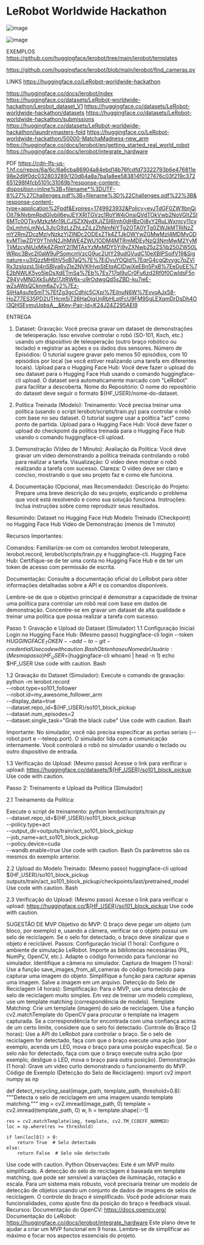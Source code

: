 # LeRobot Worldwide Hackathon
![image](https://github.com/user-attachments/assets/8a39b401-5670-45e7-8072-bb5e5935b9d5)

![image](https://github.com/user-attachments/assets/de501d45-9256-484f-992b-fa4118b8c2be)

EXEMPLOS
https://github.com/huggingface/lerobot/tree/main/lerobot/templates

https://github.com/huggingface/lerobot/blob/main/lerobot/find_cameras.py


LINKS
https://huggingface.co/LeRobot-worldwide-hackathon


https://huggingface.co/docs/lerobot/index
https://huggingface.co/datasets/LeRobot-worldwide-hackathon/Lerobot_dataset_V1
https://huggingface.co/datasets/LeRobot-worldwide-hackathon/datasets
https://huggingface.co/datasets/LeRobot-worldwide-hackathon/submissions
https://huggingface.co/datasets/LeRobot-worldwide-hackathon/laundrymasters-fold
https://huggingface.co/LeRobot-worldwide-hackathon/50000-MatchaMadness-new_arm
https://huggingface.co/docs/lerobot/en/getting_started_real_world_robot
https://huggingface.co/docs/lerobot/integrate_hardware

PDF
https://cdn-lfs-us-1.hf.co/repos/6a/6c/6a6cba86904a84ebd14b76fcdfd73322793b6e476811e98e2d9f0dc032803289/120d64a8a7ba1a8ee583814f0127476c03f219c372651298f4fcb5101c31069b?response-content-disposition=inline%3B+filename*%3DUTF-8%27%27Challenges.pdf%3B+filename%3D%22Challenges.pdf%22%3B&response-content-type=application%2Fpdf&Expires=1749923932&Policy=eyJTdGF0ZW1lbnQiOlt7IkNvbmRpdGlvbiI6eyJEYXRlTGVzc1RoYW4iOnsiQVdTOkVwb2NoVGltZSI6MTc0OTkyMzkzMn19LCJSZXNvdXJjZSI6Imh0dHBzOi8vY2RuLWxmcy11cy0xLmhmLmNvL3JlcG9zLzZhLzZjLzZhNmNiYTg2OTA0YTg0ZWJkMTRiNzZmY2RmZDczMzIyNzkzYjZlNDc2ODExZTk4ZTJkOWYwZGMwMzI4MDMyODkvMTIwZDY0YThhN2JhMWE4ZWU1ODM4MTRmMDEyNzQ3NmMwM2YyMTljMzcyNjUxMjk4ZjRmY2I1MTAxYzMxMDY5Yj9yZXNwb25zZS1jb250ZW50LWRpc3Bvc2l0aW9uPSomcmVzcG9uc2UtY29udGVudC10eXBlPSoifV19&Signature=u3lQzzMH6hV5oB7aQ%7E%7EjDyuYOQId%7EqrG4cgQtvvgc7pZVIRx3zslqzsL5l4nSBlya6vZIe2NVKlHypStEtqACIDwiXeEBn5PxB%7EeDoEE%7E2bNWLK5yo5IeDsXdETmSa%7Eb%7Ex717qI9uCr0Fu6zd2Rf0f0CwIdsF5nZ94VyMNGXkSuMzl7JtRW6x-u9rOdwgQd5sZBD-ku7ieE-wZsAWsQCknm6aZy2%7Ez-SljHaAsufeSmT%7EfZg3gcCdhlc5CXpi%7EilnuN6W%7EvvoAJx58-HoZ77ES35PD2UTHcm5iT26HaOiqUnRbHLptFcU9FM9SgLEXqmDrDsDh4Ol3QHSEymuUqbsA__&Key-Pair-Id=K24J24Z295AEI9

ENTREGA

1. Dataset:
Gravação: Você precisa gravar um dataset de demonstrações de teleoperação. Isso envolve controlar o robô (SO-101, Koch, etc.) usando um dispositivo de teleoperação (outro braço robótico ou teclado) e registrar as ações e os dados dos sensores.
Número de Episódios: O tutorial sugere gravar pelo menos 50 episódios, com 10 episódios por local (se você estiver realizando uma tarefa em diferentes locais).
Upload para o Hugging Face Hub: Você deve fazer o upload do seu dataset para o Hugging Face Hub usando o comando huggingface-cli upload. O dataset será automaticamente marcado com "LeRobot" para facilitar a descoberta.
Nome do Repositório: O nome do repositório do dataset deve seguir o formato ${HF_USER}/nome-do-dataset.

2. Política Treinada (Modelo):
Treinamento: Você precisa treinar uma política (usando o script lerobot/scripts/train.py) para controlar o robô com base no seu dataset. O tutorial sugere usar a política "act" como ponto de partida.
Upload para o Hugging Face Hub: Você deve fazer o upload do checkpoint da política treinada para o Hugging Face Hub usando o comando huggingface-cli upload.

3. Demonstração (Vídeo de 1 Minuto):
Avaliação da Política: Você deve gravar um vídeo demonstrando a política treinada controlando o robô para realizar a tarefa.
Visualização: O vídeo deve mostrar o robô realizando a tarefa com sucesso.
Clareza: O vídeo deve ser claro e conciso, mostrando o que seu projeto faz e como ele funciona.

4. Documentação (Opcional, mas Recomendado):
Descrição do Projeto: Prepare uma breve descrição do seu projeto, explicando o problema que você está resolvendo e como sua solução funciona.
Instruções: Inclua instruções sobre como reproduzir seus resultados.


Resumindo:
Dataset no Hugging Face Hub
Modelo Treinado (Checkpoint) no Hugging Face Hub
Vídeo de Demonstração (menos de 1 minuto)

Recursos Importantes:

Comandos: Familiarize-se com os comandos lerobot.teleoperate, lerobot.record, lerobot/scripts/train.py e huggingface-cli.
Hugging Face Hub: Certifique-se de ter uma conta no Hugging Face Hub e de ter um token de acesso com permissão de escrita.

Documentação: Consulte a documentação oficial do LeRobot para obter informações detalhadas sobre a API e os comandos disponíveis.

Lembre-se de que o objetivo principal é demonstrar a capacidade de treinar uma política para controlar um robô real com base em dados de demonstração. Concentre-se em gravar um dataset de alta qualidade e treinar uma política que possa realizar a tarefa com sucesso.

Passo 1: Gravação e Upload do Dataset (Simulador)
1.1 Configuração Inicial:
Login no Hugging Face Hub: (Mesmo passo)
huggingface-cli login --token ${HUGGINGFACE_TOKEN} --add-to-git-credential
Use code with caution.
Bash
Obtenha seu Nome de Usuário: (Mesmo passo)
HF_USER=$(huggingface-cli whoami | head -n 1)
echo $HF_USER
Use code with caution.
Bash

1.2 Gravação do Dataset (Simulador):
Execute o comando de gravação:
python -m lerobot.record \
    --robot.type=so101_follower \
    --robot.id=my_awesome_follower_arm \
    --display_data=true \
    --dataset.repo_id=${HF_USER}/so101_block_pickup \
    --dataset.num_episodes=2 \
    --dataset.single_task="Grab the black cube"
Use code with caution.
Bash

Importante: No simulador, você não precisa especificar as portas seriais (--robot.port e --teleop.port). O simulador lida com a comunicação internamente.
Você controlará o robô no simulador usando o teclado ou outro dispositivo de entrada.

1.3 Verificação do Upload: (Mesmo passo)
Acesse o link para verificar o upload:
https://huggingface.co/datasets/${HF_USER}/so101_block_pickup
Use code with caution.


Passo 2: Treinamento e Upload da Política (Simulador)

2.1 Treinamento da Política:

Execute o script de treinamento:
python lerobot/scripts/train.py \
  --dataset.repo_id=${HF_USER}/so101_block_pickup \
  --policy.type=act \
  --output_dir=outputs/train/act_so101_block_pickup \
  --job_name=act_so101_block_pickup \
  --policy.device=cuda \
  --wandb.enable=true
Use code with caution.
Bash
Os parâmetros são os mesmos do exemplo anterior.

2.2 Upload do Modelo Treinado: (Mesmo passo)
huggingface-cli upload ${HF_USER}/so101_block_pickup \
  outputs/train/act_so101_block_pickup/checkpoints/last/pretrained_model
Use code with caution.
Bash

2.3 Verificação do Upload: (Mesmo passo)
Acesse o link para verificar o upload:
https://huggingface.co/${HF_USER}/so101_block_pickup
Use code with caution.

SUGESTÃO DE MVP
Objetivo do MVP:
O braço deve pegar um objeto (um bloco, por exemplo) e, usando a câmera, verificar se o objeto possui um selo de reciclagem. Se o selo for detectado, o braço deve sinalizar que o objeto é reciclável.
Passos:
Configuração Inicial (1 hora):
Configure o ambiente de simulação LeRobot.
Importe as bibliotecas necessárias (PIL, NumPy, OpenCV, etc.).
Adapte o código fornecido para funcionar no simulador.
Identifique a câmera no simulador.
Captura de Imagem (1 hora):
Use a função save_images_from_all_cameras do código fornecido para capturar uma imagem do objeto.
Simplifique a função para capturar apenas uma imagem.
Salve a imagem em um arquivo.
Detecção do Selo de Reciclagem (4 horas):
Simplificação: Para o MVP, use uma detecção de selo de reciclagem muito simples. Em vez de treinar um modelo complexo, use um template matching (correspondência de modelo).
Template Matching: Crie um template (imagem) do selo de reciclagem.
Use a função cv2.matchTemplate do OpenCV para procurar o template na imagem capturada.
Se a correspondência for encontrada com uma confiança acima de um certo limite, considere que o selo foi detectado.
Controle do Braço (2 horas):
Use a API do LeRobot para controlar o braço.
Se o selo de reciclagem for detectado, faça com que o braço execute uma ação (por exemplo, acenda um LED, mova o braço para uma posição específica).
Se o selo não for detectado, faça com que o braço execute outra ação (por exemplo, desligue o LED, mova o braço para outra posição).
Demonstração (1 hora):
Grave um vídeo curto demonstrando o funcionamento do MVP.
Código de Exemplo (Detecção do Selo de Reciclagem):
import cv2
import numpy as np

def detect_recycling_seal(image_path, template_path, threshold=0.8):
    """Detecta o selo de reciclagem em uma imagem usando template matching."""
    img = cv2.imread(image_path, 0)
    template = cv2.imread(template_path, 0)
    w, h = template.shape[::-1]

    res = cv2.matchTemplate(img, template, cv2.TM_CCOEFF_NORMED)
    loc = np.where(res >= threshold)

    if len(loc[0]) > 0:
        return True  # Selo detectado
    else:
        return False  # Selo não detectado
Use code with caution.
Python
Observações:
Este é um MVP muito simplificado. A detecção do selo de reciclagem é baseada em template matching, que pode ser sensível a variações de iluminação, rotação e escala.
Para um sistema mais robusto, você precisaria treinar um modelo de detecção de objetos usando um conjunto de dados de imagens de selos de reciclagem.
O controle do braço é simplificado. Você pode adicionar mais funcionalidades, como ajuste fino da posição do braço e feedback visual.
Recursos:
Documentação do OpenCV: https://docs.opencv.org/
Documentação do LeRobot: https://huggingface.co/docs/lerobot/integrate_hardware
Este plano deve te ajudar a criar um MVP funcional em 9 horas. Lembre-se de simplificar ao máximo e focar nos aspectos essenciais do projeto.
